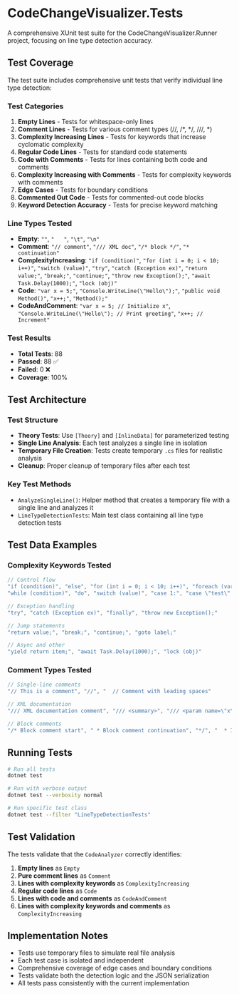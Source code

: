 # CodeChangeVisualizer.Tests

A comprehensive XUnit test suite for the CodeChangeVisualizer.Runner project, focusing on line type detection accuracy.

## Test Coverage

The test suite includes comprehensive unit tests that verify individual line type detection:

### Test Categories

1. **Empty Lines** - Tests for whitespace-only lines
2. **Comment Lines** - Tests for various comment types (//, /*, */, ///, *)
3. **Complexity Increasing Lines** - Tests for keywords that increase cyclomatic complexity
4. **Regular Code Lines** - Tests for standard code statements
5. **Code with Comments** - Tests for lines containing both code and comments
6. **Complexity Increasing with Comments** - Tests for complexity keywords with comments
7. **Edge Cases** - Tests for boundary conditions
8. **Commented Out Code** - Tests for commented-out code blocks
9. **Keyword Detection Accuracy** - Tests for precise keyword matching

### Line Types Tested

- **Empty**: `""`, `"   "`, `"\t"`, `"\n"`
- **Comment**: `"// comment"`, `"/// XML doc"`, `"/* block */"`, `"* continuation"`
- **ComplexityIncreasing**: `"if (condition)"`, `"for (int i = 0; i < 10; i++)"`, `"switch (value)"`, `"try"`,
  `"catch (Exception ex)"`, `"return value;"`, `"break;"`, `"continue;"`, `"throw new Exception();"`,
  `"await Task.Delay(1000);"`, `"lock (obj)"`
- **Code**: `"var x = 5;"`, `"Console.WriteLine(\"Hello\");"`, `"public void Method()"`, `"x++;"`, `"Method();"`
- **CodeAndComment**: `"var x = 5; // Initialize x"`, `"Console.WriteLine(\"Hello\"); // Print greeting"`,
  `"x++; // Increment"`

### Test Results

- **Total Tests**: 88
- **Passed**: 88 ✅
- **Failed**: 0 ❌
- **Coverage**: 100%

## Test Architecture

### Test Structure

- **Theory Tests**: Use `[Theory]` and `[InlineData]` for parameterized testing
- **Single Line Analysis**: Each test analyzes a single line in isolation
- **Temporary File Creation**: Tests create temporary `.cs` files for realistic analysis
- **Cleanup**: Proper cleanup of temporary files after each test

### Key Test Methods

- `AnalyzeSingleLine()`: Helper method that creates a temporary file with a single line and analyzes it
- `LineTypeDetectionTests`: Main test class containing all line type detection tests

## Test Data Examples

### Complexity Keywords Tested

```csharp
// Control flow
"if (condition)", "else", "for (int i = 0; i < 10; i++)", "foreach (var item in items)"
"while (condition)", "do", "switch (value)", "case 1:", "case \"test\":"

// Exception handling
"try", "catch (Exception ex)", "finally", "throw new Exception();"

// Jump statements
"return value;", "break;", "continue;", "goto label;"

// Async and other
"yield return item;", "await Task.Delay(1000);", "lock (obj)"
```

### Comment Types Tested

```csharp
// Single-line comments
"// This is a comment", "//", "  // Comment with leading spaces"

// XML documentation
"/// XML documentation comment", "/// <summary>", "/// <param name=\"x\">Parameter</param>"

// Block comments
"/* Block comment start", " * Block comment continuation", "*/", "  * Indented block comment"
```

## Running Tests

```bash
# Run all tests
dotnet test

# Run with verbose output
dotnet test --verbosity normal

# Run specific test class
dotnet test --filter "LineTypeDetectionTests"
```

## Test Validation

The tests validate that the `CodeAnalyzer` correctly identifies:

1. **Empty lines** as `Empty`
2. **Pure comment lines** as `Comment`
3. **Lines with complexity keywords** as `ComplexityIncreasing`
4. **Regular code lines** as `Code`
5. **Lines with code and comments** as `CodeAndComment`
6. **Lines with complexity keywords and comments** as `ComplexityIncreasing`

## Implementation Notes

- Tests use temporary files to simulate real file analysis
- Each test case is isolated and independent
- Comprehensive coverage of edge cases and boundary conditions
- Tests validate both the detection logic and the JSON serialization
- All tests pass consistently with the current implementation 